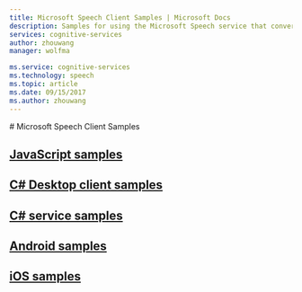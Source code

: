 ```yaml
---
title: Microsoft Speech Client Samples | Microsoft Docs
description: Samples for using the Microsoft Speech service that converts spoken audio to text.
services: cognitive-services
author: zhouwang
manager: wolfma

ms.service: cognitive-services
ms.technology: speech
ms.topic: article
ms.date: 09/15/2017
ms.author: zhouwang
---
```


<Not completed yet>
# Microsoft Speech Client Samples



## [JavaScript samples](https://github.com/Azure-Samples/SpeechToText-WebSockets-Javascript)

## [C# Desktop client samples](https://github.com/Azure-Samples/Cognitive-Speech-STT-Windows)

## [C# service samples](https://github.com/Azure-Samples/Cognitive-Speech-STT-ServiceLibrary)

## [Android samples](https://github.com/Azure-Samples/Cognitive-Speech-STT-Android)

## [iOS samples](https://github.com/Azure-Samples/Cognitive-Speech-STT-iOS)